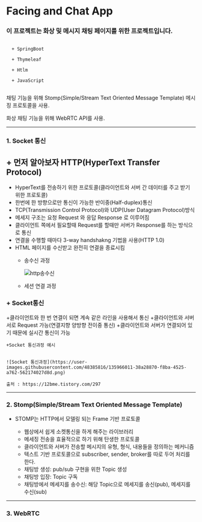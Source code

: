 # Facing and Chat App

### 이 프로젝트는 화상 및 메시지 채팅 페이지를 위한 프로젝트입니다.
```

  + SpringBoot
  
  + Thymeleaf
  
  + Htlm
  
  + JavaScript
  
```

채팅 기능을 위해 Stomp(Simple/Stream Text Oriented Message Template) 메시징 프로토콜을 사용.

화상 채팅 기능을 위해 WebRTC API를 사용.

-------------------------------------------------------------------------------

### 1. Socket 통신


## + 먼저 알아보자 HTTP(HyperText Transfer Protocol) 

  + HyperText를 전송하기 위한 프로토콜(클라이언트와 서버 간 데이터를 주고 받기 위한 프로토콜)
  + 한번에 한 방향으로만 통신이 가능한 반이중(Half-duplex)통신
  + TCP(Transmission Control Protocol)와 UDP(User Datagram Protocol)방식
  + 메세지 구조는 요청 Request 와 응답 Response 로 이루어짐
  + 클라이언트 쪽에서 필요할때 Request를 할때만 서버가 Response를 하는 방식으로 통신
  + 연결을 수행할 때마다 3-way handshakng 기법을 사용(HTTP 1.0)
  + HTML 페이지를 수신받고 완전히 연결을 종료시킴
    + 송수신 과정
    
      ![http송수신](https://user-images.githubusercontent.com/48385816/135965726-bafd7a6f-d374-458d-a64a-6aec0b8937cc.png)
    
    + 세션 연결 과정
    
     
  
  
  
  

### + Socket통신
  
  +클라이언트와 한 번 연결이 되면 계속 같은 라인을 사용해서 통신
  +클라이언트와 서버 서로 Request 가능(연결지향 양방향 전이중 통신)
  +클라이언트와 서버가 연결되어 있기 때문에 실시간 통신이 가능
    
    +Socket 통신과정 예시
    
    
    ![Socket 통신과정](https://user-images.githubusercontent.com/48385816/135966011-38a28870-f8ba-4525-a762-562174027d8d.png)

    출처 : https://12bme.tistory.com/297

--------------------------------------------------------------------

### 2. Stomp(Simple/Stream Text Oriented Message Template)

+ STOMP는 HTTP에서 모델링 되는 Frame 기반 프로토콜

  + 웹상에서 쉽게 소켓통신을 하게 해주는 라이브러리
  + 메세징 전송을 효율적으로 하기 위해 탄생한 프로토콜
  + 클라이언트와 서버가 전송할 메시지의 유형, 형식, 내용들을 정의하는 메커니즘
  + 텍스트 기반 프로토콜으로 subscriber, sender, broker를 따로 두어 처리를 한다.
  + 채팅방 생성: pub/sub 구현을 위한 Topic 생성
  + 채팅방 입장: Topic 구독
  + 채팅방에서 메세지를 송수신: 해당 Topic으로 메세지를 송신(pub), 메세지를 수신(sub)

------------------------------------------------------------------------------------

### 3. WebRTC


